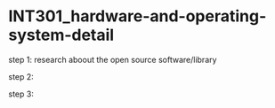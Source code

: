 # INT301_hardware-and-operating-system-detail

step 1:
research aboout the open source software/library

step 2:

step 3:
